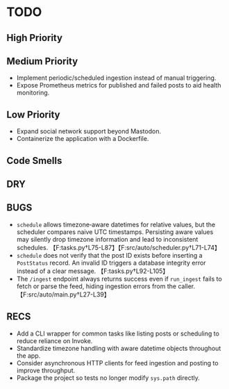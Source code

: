 # TODO

## High Priority

## Medium Priority
- Implement periodic/scheduled ingestion instead of manual triggering.
- Expose Prometheus metrics for published and failed posts to aid health
  monitoring.

## Low Priority
- Expand social network support beyond Mastodon.
- Containerize the application with a Dockerfile.

## Code Smells

## DRY

## BUGS
- ``schedule`` allows timezone‑aware datetimes for relative values, but the
  scheduler compares naive UTC timestamps.  Persisting aware values may silently
  drop timezone information and lead to inconsistent schedules.
  【F:tasks.py†L75-L87】【F:src/auto/scheduler.py†L71-L74】
- ``schedule`` does not verify that the post ID exists before inserting a
  ``PostStatus`` record.  An invalid ID triggers a database integrity error
  instead of a clear message. 【F:tasks.py†L92-L105】
- The ``/ingest`` endpoint always returns success even if ``run_ingest`` fails
  to fetch or parse the feed, hiding ingestion errors from the caller.
  【F:src/auto/main.py†L27-L39】

## RECS
- Add a CLI wrapper for common tasks like listing posts or scheduling to reduce reliance on Invoke.
- Standardize timezone handling with aware datetime objects throughout the app.
- Consider asynchronous HTTP clients for feed ingestion and posting to improve throughput.
- Package the project so tests no longer modify `sys.path` directly.

